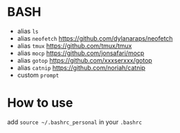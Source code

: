 # BASH

- alias `ls`
- alias `neofetch` https://github.com/dylanaraps/neofetch
- alias `tmux` https://github.com/tmux/tmux
- alias `mocp` https://github.com/jonsafari/mocp
- alias `gotop` https://github.com/xxxserxxx/gotop
- alias `catnip` https://github.com/noriah/catnip
- custom `prompt`

# How to use

add `source ~/.bashrc_personal` in your `.bashrc`

